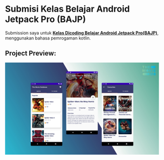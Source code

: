# Submisi Kelas Belajar Android Jetpack Pro (BAJP)
Submission saya untuk <strong>[Kelas Dicoding Belajar Android Jetpack Pro(BAJP)](https://www.dicoding.com/academies/129)</strong>, menggunakan bahasa pemrogaman kotlin. 

## Project Preview:
 <img src="https://raw.githubusercontent.com/blitzkz23/jetpack-pro-submissions-dicoding/main/submission3/app/src/main/res/drawable/ui_preview.png" alt="project"/> </img>

